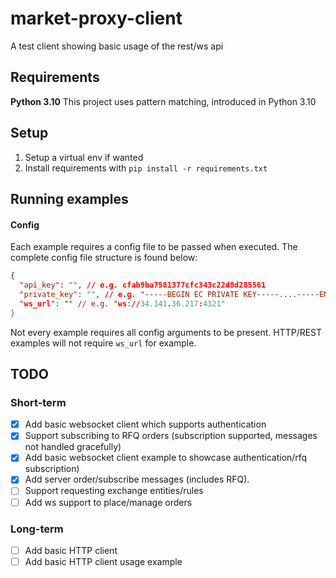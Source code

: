 # market-proxy-client

A test client showing basic usage of the rest/ws api

## Requirements

**Python 3.10**
This project uses pattern matching, introduced in Python 3.10

## Setup

1. Setup a virtual env if wanted
2. Install requirements with `pip install -r requirements.txt`

## Running examples

#### Config

Each example requires a config file to be passed when executed.
The complete config file structure is found below:

```json
{
  "api_key": "", // e.g. cfab9ba7581377cfc343c22d8d285561
  "private_key": "", // e.g. "-----BEGIN EC PRIVATE KEY-----....-----END EC PRIVATE KEY-----
  "ws_url": "" // e.g. "ws://34.141.36.217:4321"
}
```

Not every example requires all config arguments to be present.
HTTP/REST examples will not require `ws_url` for example.

## TODO

### Short-term

- [x] Add basic websocket client which supports authentication
- [x] Support subscribing to RFQ orders (subscription supported, messages not handled gracefully)
- [x] Add basic websocket client example to showcase authentication/rfq subscription)
- [x] Add server order/subscribe messages (includes RFQ).
- [ ] Support requesting exchange entities/rules
- [ ] Add ws support to place/manage orders

### Long-term

- [ ] Add basic HTTP client
- [ ] Add basic HTTP client usage example
